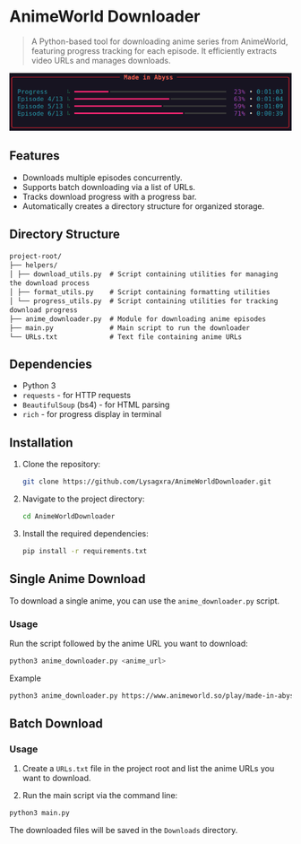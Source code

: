 # AnimeWorld Downloader

> A Python-based tool for downloading anime series from AnimeWorld, featuring progress tracking for each episode. It efficiently extracts video URLs and manages downloads.

![Screenshot](https://github.com/Lysagxra/AnimeWorldDownloader/blob/48ebac6e425e3ca7bf89929b40a79d6f362f02c0/misc/Screenshot.png)

## Features

- Downloads multiple episodes concurrently.
- Supports batch downloading via a list of URLs.
- Tracks download progress with a progress bar.
- Automatically creates a directory structure for organized storage.

## Directory Structure

```
project-root/
├── helpers/
│ ├── download_utils.py  # Script containing utilities for managing the download process
│ ├── format_utils.py    # Script containing formatting utilities
│ └── progress_utils.py  # Script containing utilities for tracking download progress
├── anime_downloader.py  # Module for downloading anime episodes
├── main.py              # Main script to run the downloader
└── URLs.txt             # Text file containing anime URLs
```

## Dependencies

- Python 3
- `requests` - for HTTP requests
- `BeautifulSoup` (bs4) - for HTML parsing
- `rich` - for progress display in terminal

## Installation

1. Clone the repository:
   ```bash
   git clone https://github.com/Lysagxra/AnimeWorldDownloader.git

2. Navigate to the project directory:
   ```bash
   cd AnimeWorldDownloader

3. Install the required dependencies:
   ```bash
   pip install -r requirements.txt

## Single Anime Download

To download a single anime, you can use the `anime_downloader.py` script.

### Usage

Run the script followed by the anime URL you want to download:

```bash
python3 anime_downloader.py <anime_url>
```

Example

```bash
python3 anime_downloader.py https://www.animeworld.so/play/made-in-abyss.pIzmnA/TNBNCF
```

## Batch Download

### Usage

1. Create a `URLs.txt` file in the project root and list the anime URLs you want to download.

2. Run the main script via the command line:

```bash
python3 main.py
```

The downloaded files will be saved in the `Downloads` directory.
